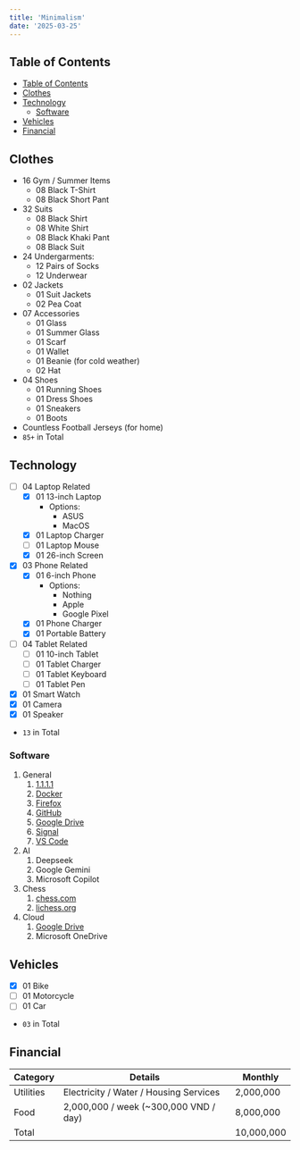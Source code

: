 ```yaml
---
title: 'Minimalism'
date: '2025-03-25'
---
```


## Table of Contents

- [Table of Contents](#table-of-contents)
- [Clothes](#clothes)
- [Technology](#technology)
  - [Software](#software)
- [Vehicles](#vehicles)
- [Financial](#financial)

## Clothes

- 16 Gym / Summer Items
  - 08 Black T-Shirt
  - 08 Black Short Pant
- 32 Suits
  - 08 Black Shirt
  - 08 White Shirt
  - 08 Black Khaki Pant
  - 08 Black Suit
- 24 Undergarments:
  - 12 Pairs of Socks
  - 12 Underwear
- 02 Jackets
  - 01 Suit Jackets
  - 02 Pea Coat
- 07 Accessories
  - 01 Glass
  - 01 Summer Glass
  - 01 Scarf
  - 01 Wallet
  - 01 Beanie (for cold weather)
  - 02 Hat
- 04 Shoes
  - 01 Running Shoes
  - 01 Dress Shoes
  - 01 Sneakers
  - 01 Boots
- Countless Football Jerseys (for home)
- `85+` in Total

## Technology

- [ ] 04 Laptop Related
  - [x] 01 13-inch Laptop
    - Options:
      - ASUS
      - MacOS
  - [x] 01 Laptop Charger
  - [ ] 01 Laptop Mouse
  - [x] 01 26-inch Screen
- [x] 03 Phone Related
  - [x] 01 6-inch Phone
    - Options:
      - Nothing
      - Apple
      - Google Pixel
  - [x] 01 Phone Charger
  - [x] 01 Portable Battery
- [ ] 04 Tablet Related
  - [ ] 01 10-inch Tablet
  - [ ] 01 Tablet Charger
  - [ ] 01 Tablet Keyboard
  - [ ] 01 Tablet Pen
- [x] 01 Smart Watch
- [x] 01 Camera
- [x] 01 Speaker
- `13` in Total

### Software

1. General
   1. [1.1.1.1](https://one.one.one.one/)
   2. [Docker](https://www.docker.com/)
   3. [Firefox](https://www.mozilla.org/en-US/firefox/)
   4. [GitHub](https://github.com/)
   5. [Google Drive](https://drive.google.com)
   6. [Signal](https://signal.org/)
   7. [VS Code](https://code.visualstudio.com/)
2. AI
   1. Deepseek
   2. Google Gemini
   3. Microsoft Copilot
3. Chess
   1. [chess.com](https://www.chess.com)
   2. [lichess.org](https://lichess.org/)
4. Cloud
   1. [Google Drive](https://drive.google.com)
   2. Microsoft OneDrive

## Vehicles

- [x] 01 Bike
- [ ] 01 Motorcycle
- [ ] 01 Car
- `03` in Total

## Financial

| Category  | Details                                | Monthly    |
| --------- | -------------------------------------- | ---------- |
| Utilities | Electricity / Water / Housing Services | 2,000,000  |
| Food      | 2,000,000 / week (~300,000 VND / day)  | 8,000,000  |
| Total     |                                        | 10,000,000 |
